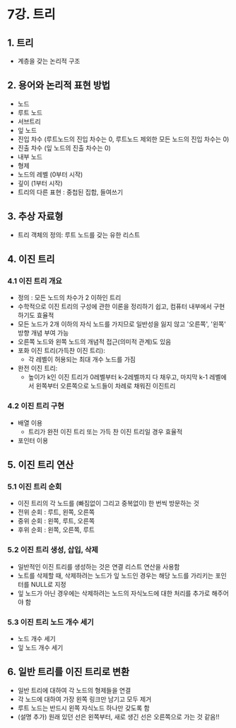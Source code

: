# 7강. 트리

## 1. 트리
* 계층을 갖는 논리적 구조

## 2. 용어와 논리적 표현 방법
* 노드
* 루트 노드
* 서브트리
* 잎 노드
* 진입 차수 (루트노드의 진입 차수는 0, 루트노드 제외한 모든 노드의 진입 차수는 0)
* 진출 차수 (잎 노드의 진출 차수는 0)
* 내부 노드
* 형제
* 노드의 레벨 (0부터 시작)
* 깊이 (1부터 시작)
* 트리의 다른 표현 : 중첩된 집합, 들여쓰기

## 3. 추상 자료형
* 트리 객체의 정의: 루트 노드를 갖는 유한 리스트

## 4. 이진 트리

### 4.1 이진 트리 개요
* 정의 : 모든 노드의 차수가 2 이하인 트리
* 수학적으로 이진 트리의 구성에 관한 이론을 정리하기 쉽고, 컴퓨터 내부에서 구현하기도 효율적
* 모든 노드가 2개 이하의 자식 노드를 가지므로 일반성을 잃지 않고 '오른쪽', '왼쪽' 방향 개념 부여 가능
* 오른쪽 노드와 왼쪽 노드의 개념적 접근(의미적 관계)도 있음
* 포화 이진 트리(가득찬 이진 트리):
    * 각 레벨이 허용되는 최대 개수 노드를 가짐
* 완전 이진 트리:
    * 높이가 k인 이진 트리가 0레벨부터 k-2레벨까지 다 채우고, 마지막 k-1 레벨에서 왼쪽부터 오른쪽으로 노드들이 차례로 채워진 이진트리

### 4.2 이진 트리 구현
* 배열 이용
  * 트리가 완전 이진 트리 또는 가득 찬 이진 트리일 경우 효율적
* 포인터 이용

## 5. 이진 트리 연산

### 5.1 이진 트리 순회
* 이진 트리의 각 노드를 (빠짐없이 그리고 중복없이) 한 번씩 방문하는 것
* 전위 순회 : 루트, 왼쪽, 오른쪽
* 중위 순회 : 왼쪽, 루트, 오른쪽
* 후위 순회 : 왼쪽, 오른쪽, 루트

### 5.2 이진 트리 생성, 삽입, 삭제
* 일반적인 이진 트리를 생성하는 것은 연결 리스트 연산을 사용함
* 노트를 삭제할 때, 삭제하려는 노드가 잎 노드인 경우는 해당 노드를 가리키는 포인터를 NULL로 지정 
* 잎 노드가 아닌 경우에는 삭제하려는 노드의 자식노드에 대한 처리를 추가로 해주어야 함

### 5.3 이진 트리 노드 개수 세기
* 노드 개수 세기
* 잎 노드 개수 세기

## 6. 일반 트리를 이진 트리로 변환
* 일반 트리에 대하여 각 노드의 형제들을 연결
* 각 노드에 대하여 가장 왼쪽 링크만 남기고 모두 제거
* 루트 노드는 반드시 왼쪽 자식노드 하나만 갖도록 함
* (설명 추가) 원래 있던 선은 왼쪽부터, 새로 생긴 선은 오른쪽으로 가는 것 같음!!